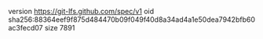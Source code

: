 version https://git-lfs.github.com/spec/v1
oid sha256:88364eef9f875d484470b09f049f40d8a34ad4a1e50dea7942bfb60ac3fecd07
size 7891
